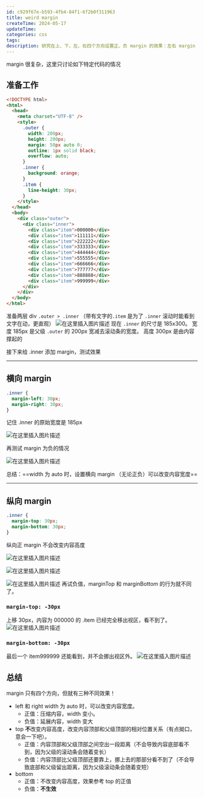 ```yaml
---
id: c929f67e-b593-4fb4-84f1-6f2b0f311963
title: weird margin
createTime: 2024-05-17
updateTime:
categories: css
tags:
description: 研究在上、下、左、右四个方向设置正、负 margin 的效果：左右 margin 可以改变内容宽度；margin-top 可以挪动内容位置；margin-bottom 效果类似 top，但只在值为正时生效
---
```


margin 很复杂，这里只讨论如下特定代码的情况

## 准备工作

```html
<!DOCTYPE html>
<html>
  <head>
    <meta charset="UTF-8" />
    <style>
      .outer {
        width: 200px;
        height: 200px;
        margin: 50px auto 0;
        outline: 1px solid black;
        overflow: auto;
      }
      .inner {
        background: orange;
      }
      .item {
        line-height: 30px;
      }
    </style>
  </head>
  <body>
    <div class="outer">
      <div class="inner">
        <div class="item">000000</div>
        <div class="item">111111</div>
        <div class="item">222222</div>
        <div class="item">333333</div>
        <div class="item">444444</div>
        <div class="item">555555</div>
        <div class="item">666666</div>
        <div class="item">777777</div>
        <div class="item">888888</div>
        <div class="item">999999</div>
      </div>
    </div>
  </body>
</html>
```

准备两层 div `.outer > .inner` （带有文字的`.item` 是为了 `.inner` 滚动时能看到文字在动，更直观）
![在这里插入图片描述](../post-assets/8158afca-ad1b-46aa-8066-8d4030262c0f.png)
现在 `.inner` 的尺寸是 185x300。
宽度 185px 是父级 `.outer` 的 200px 宽减去滚动条的宽度。
高度 300px 是由内容撑起的

接下来给 .inner 添加 margin，测试效果

---

## 横向 margin

```css
.inner {
  margin-left: 30px;
  margin-right: 30px;
}
```

记住 .inner 的原始宽度是 185px

![在这里插入图片描述](../post-assets/1cdf963a-8e02-4f94-b38c-5be02eb9ce66.png)

再测试 margin 为负的情况

![在这里插入图片描述](../post-assets/7d6b21a9-8b97-4b94-ad2b-70d6ae6c1b7c.png)

总结：==width 为 auto 时，设置横向 margin （无论正负）可以改变内容宽度==

---

## 纵向 margin

```css
.inner {
  margin-top: 30px;
  margin-bottom: 30px;
}
```

纵向正 margin 不会改变内容高度

![在这里插入图片描述](../post-assets/ee4644d8-d0e1-43cf-9abb-93feeeb42398.png)

![在这里插入图片描述](../post-assets/749e6ed8-61f1-4b16-a3d1-a5cde1ea1531.png)

![在这里插入图片描述](../post-assets/29553800-d961-4bb3-adec-e1905d92777b.png)
再试负值，marginTop 和 marginBottom 的行为就不同了。

### `margin-top: -30px`

上移 30px，内容为 000000 的 .item 已经完全移出视区，看不到了。
![在这里插入图片描述](../post-assets/a3d935dd-a21e-4bef-9bbd-106572a144cc.png)

### `margin-bottom: -30px`

最后一个 item999999 还能看到，并不会挪出视区外。
![在这里插入图片描述](../post-assets/e1a1653d-ae8a-493c-80b2-f6b20f90fb42.png)

## 总结

margin 只有四个方向，但就有三种不同效果！

- left 和 right
  width 为 auto 时，可以改变内容宽度。
  - 正值：压缩内容，width 变小。
  - 负值：延展内容，width 变大
- top
  **不**改变内容高度，改变内容顶部和父级顶部的相对位置关系（有点拗口，意会一下吧）。
  - 正值：内容顶部和父级顶部之间空出一段距离（不会导致内容底部看不到，因为父级的滚动条会随着变长）
  - 负值：内容顶部比父级顶部还要靠上，挪上去的那部分看不到了（不会导致底部和父级留出距离，因为父级滚动条会随着变短）
- bottom
  - 正值：不改变内容高度，效果参考 top 的正值
  - 负值：**不生效**
